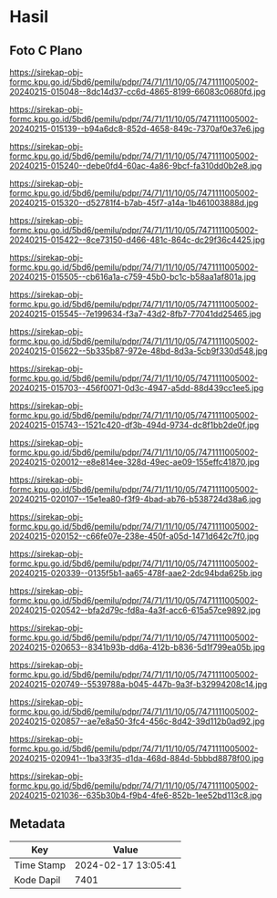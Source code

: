 # Hasil

## Foto C Plano

https://sirekap-obj-formc.kpu.go.id/5bd6/pemilu/pdpr/74/71/11/10/05/7471111005002-20240215-015048--8dc14d37-cc6d-4865-8199-66083c0680fd.jpg

https://sirekap-obj-formc.kpu.go.id/5bd6/pemilu/pdpr/74/71/11/10/05/7471111005002-20240215-015139--b94a6dc8-852d-4658-849c-7370af0e37e6.jpg

https://sirekap-obj-formc.kpu.go.id/5bd6/pemilu/pdpr/74/71/11/10/05/7471111005002-20240215-015240--debe0fd4-60ac-4a86-9bcf-fa310dd0b2e8.jpg

https://sirekap-obj-formc.kpu.go.id/5bd6/pemilu/pdpr/74/71/11/10/05/7471111005002-20240215-015320--d52781f4-b7ab-45f7-a14a-1b461003888d.jpg

https://sirekap-obj-formc.kpu.go.id/5bd6/pemilu/pdpr/74/71/11/10/05/7471111005002-20240215-015422--8ce73150-d466-481c-864c-dc29f36c4425.jpg

https://sirekap-obj-formc.kpu.go.id/5bd6/pemilu/pdpr/74/71/11/10/05/7471111005002-20240215-015505--cb616a1a-c759-45b0-bc1c-b58aa1af801a.jpg

https://sirekap-obj-formc.kpu.go.id/5bd6/pemilu/pdpr/74/71/11/10/05/7471111005002-20240215-015545--7e199634-f3a7-43d2-8fb7-77041dd25465.jpg

https://sirekap-obj-formc.kpu.go.id/5bd6/pemilu/pdpr/74/71/11/10/05/7471111005002-20240215-015622--5b335b87-972e-48bd-8d3a-5cb9f330d548.jpg

https://sirekap-obj-formc.kpu.go.id/5bd6/pemilu/pdpr/74/71/11/10/05/7471111005002-20240215-015703--456f0071-0d3c-4947-a5dd-88d439cc1ee5.jpg

https://sirekap-obj-formc.kpu.go.id/5bd6/pemilu/pdpr/74/71/11/10/05/7471111005002-20240215-015743--1521c420-df3b-494d-9734-dc8f1bb2de0f.jpg

https://sirekap-obj-formc.kpu.go.id/5bd6/pemilu/pdpr/74/71/11/10/05/7471111005002-20240215-020012--e8e814ee-328d-49ec-ae09-155effc41870.jpg

https://sirekap-obj-formc.kpu.go.id/5bd6/pemilu/pdpr/74/71/11/10/05/7471111005002-20240215-020107--15e1ea80-f3f9-4bad-ab76-b538724d38a6.jpg

https://sirekap-obj-formc.kpu.go.id/5bd6/pemilu/pdpr/74/71/11/10/05/7471111005002-20240215-020152--c66fe07e-238e-450f-a05d-1471d642c7f0.jpg

https://sirekap-obj-formc.kpu.go.id/5bd6/pemilu/pdpr/74/71/11/10/05/7471111005002-20240215-020339--0135f5b1-aa65-478f-aae2-2dc94bda625b.jpg

https://sirekap-obj-formc.kpu.go.id/5bd6/pemilu/pdpr/74/71/11/10/05/7471111005002-20240215-020542--bfa2d79c-fd8a-4a3f-acc6-615a57ce9892.jpg

https://sirekap-obj-formc.kpu.go.id/5bd6/pemilu/pdpr/74/71/11/10/05/7471111005002-20240215-020653--8341b93b-dd6a-412b-b836-5d1f799ea05b.jpg

https://sirekap-obj-formc.kpu.go.id/5bd6/pemilu/pdpr/74/71/11/10/05/7471111005002-20240215-020749--5539788a-b045-447b-9a3f-b32994208c14.jpg

https://sirekap-obj-formc.kpu.go.id/5bd6/pemilu/pdpr/74/71/11/10/05/7471111005002-20240215-020857--ae7e8a50-3fc4-456c-8d42-39d112b0ad92.jpg

https://sirekap-obj-formc.kpu.go.id/5bd6/pemilu/pdpr/74/71/11/10/05/7471111005002-20240215-020941--1ba33f35-d1da-468d-884d-5bbbd8878f00.jpg

https://sirekap-obj-formc.kpu.go.id/5bd6/pemilu/pdpr/74/71/11/10/05/7471111005002-20240215-021036--635b30b4-f9b4-4fe6-852b-1ee52bd113c8.jpg


## Metadata

| Key        | Value               |
| ---------- | ------------------- |
| Time Stamp | 2024-02-17 13:05:41 |
| Kode Dapil | 7401                |



